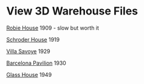 View 3D Warehouse Files
===


[Robie House]( #load-file-json3.js#../../../3d-warehouse-samples/robie-house/untitled/robie-house.js#px=-100#sx=200#sy=200#sz=200 ) 1909 - slow but worth it


[Schroder House]( #load-file-json3.js#../../../3d-warehouse-samples/schroder-house/untitled/schroder-house.js#sx=5#sy=5#sz=5 ) 1919 


[Villa Savoye]( #load-file-json3.js#../../../3d-warehouse-samples/villa-savoye/images/villa-savoye.js#sx=5#sy=5#sz=5) 1929 


[Barcelona Pavilion]( #load-file-json3.js#../../../3d-warehouse-samples/barcelona-pavilion/untitled/barcelona-pavilion.js#sx=5#sy=5#sz=5) 1930


[Glass House]( #load-file-json3.js#../../../3d-warehouse-samples/glass-house/untitled/glass-house.js#sx=10#sy=10#sz=10 ) 1949